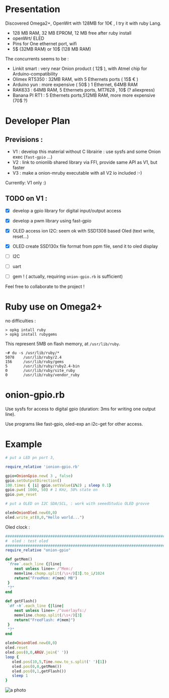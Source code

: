 Presentation
============

Discovered Omega2+, OpenWrt with 128MB for 10€ , I try it with ruby Lang.
* 128 MB RAM, 32 MB EPROM, 12 MB free after ruby install
* openWrt/ ELED
* Pins for One ethernet port, wifi
* 5$ (32MB RAM) or 10$ (128 MB RAM)


The concurrents seems to be :
* Linkit smart : very near Onion product ( 12$ ), with Atmel chip for Arduino-compatibility
* Olimex RT5350 : 32MB RAM, with 5 Ethernets ports ( 15$ € )
* Arduino yun : more expensive ( 50$ ) 1 Ethernet, 64MB RAM
* RAK633 : 64MB RAM, 5 Ethernets ports, MT7628  , 10$ (? aliexpress)
* Banana PI RT1 : 5 Ethernets ports,512MB RAM, more more expensive (70$ ?)

Developer Plan
==============

Previsions :
------------

* V1 : develop this material without C librairie : use sysfs and some Onion exec (```fast-gpio``` ...)
* V2 : link to onionlib shared library via FFI, provide same API as V1, but faster
* V3 : make a onion-mruby executable with all V2 io included :-)

Currently: V1 only :)

TODO on V1 :
------------

* [x] develop a gpio library for digital input/output access
* [x] develop a pwm library using fast-gpio
* [x] OLED access ion I2C: seem ok with SSD1308 based Oled (text write, reset...)
* [x] OLED create SSD130x file format from ppm file, send it to oled display
* [ ] I2C
* [ ] uart
* [ ] gem ! ( actually, requiring ```onion-gpio.rb``` is sufficient)



Feel free to collaborate to the project !




Ruby use on Omega2+
====================

no difficulties :
```
> opkg intall ruby
> opkg install rubygems
```

This represent 5MB on flash memory, at ```/usr/lib/ruby```.
```
~# du -s /usr/lib/ruby/*
5078    /usr/lib/ruby/2.4
156     /usr/lib/ruby/gems
5       /usr/lib/ruby/ruby2.4-bin
0       /usr/lib/ruby/site_ruby
0       /usr/lib/ruby/vendor_ruby
```



onion-gpio.rb
=============
Use sysfs for access to digital gpio (duration: 3ms for writing one output line).

Use programs like fast-gpio, oled-exp an i2c-get for other access.



Example
=======

```ruby
# put a LED pn port 3,

require_relative 'ionion-gpio.rb'

gpio=OnionGpio.new( 3 , false)
gpio.setOutputDirection()
100.times { |i| gpio.setValue(i%2) ; sleep 0.1}
gpio.pwm( 1000, 50) # 1 KHz, 50% state on
gpio.pwm_reset 

# put a OLED on I2C SDA/SCL, : work with seeedStudio OLED grovve

oled=OnionOled.new(0,0)
oled.write_at(0,0,"Hello world...")

```
Oled clock :

```ruby
########################################################################
#  oled : test oled
########################################################################
require_relative "onion-gpio"

def getMem()
 `free`.each_line {|line|
    next unless line=~ /^Mem:/
    mem=line.chomp.split(/\s+/)[3].to_i/1024
    return("FreeMem: #{mem} MB")
 }
 "?"
end

def getFlash()
 `df -h`.each_line {|line|
    next unless line=~ /^overlayfs:/
    mem=line.chomp.split(/\s+/)[3]
    return("FreeFlash: #{mem}")
 }
 "?"
end

oled=OnionOled.new(0,0)
oled.reset
oled.pos(0,0,ARGV.join(' ')) 
loop {
   oled.pos(10,5,Time.now.to_s.split(' ')[1])
   oled.pos(0,0,getMem())
   oled.pos(0,1,getFlash())
   sleep 1
}
```
![a photo](https://user-images.githubusercontent.com/27629/29748900-a89fcd00-8b20-11e7-8dee-249171d4ddd1.png)
